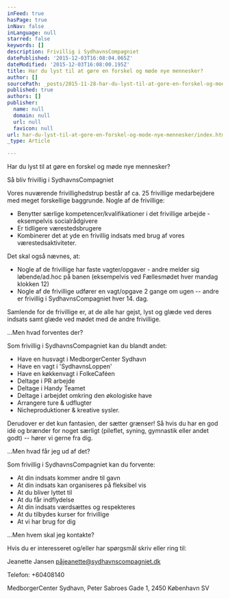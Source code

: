 ```yaml
---
inFeed: true
hasPage: true
inNav: false
inLanguage: null
starred: false
keywords: []
description: Frivillig i SydhavnsCompagniet
datePublished: '2015-12-03T16:08:04.065Z'
dateModified: '2015-12-03T16:08:00.195Z'
title: Har du lyst til at gøre en forskel og møde nye mennesker?
author: []
sourcePath: _posts/2015-11-28-har-du-lyst-til-at-gore-en-forskel-og-mode-nye-mennesker.md
published: true
authors: []
publisher:
  name: null
  domain: null
  url: null
  favicon: null
url: har-du-lyst-til-at-gore-en-forskel-og-mode-nye-mennesker/index.html
_type: Article

---
```

Har du lyst til at gøre en forskel og møde nye mennesker?

Så bliv frivillig i SydhavnsCompagniet

Vores nuværende frivillighedstrup består af ca. 25 frivillige medarbejdere med meget forskellige baggrunde. Nogle af de frivillige:

* Benytter særlige kompetencer/kvalifikationer i det frivillige arbejde - eksempelvis socialrådgivere
* Er tidligere værestedsbrugere
* Kombinerer det at yde en frivillig indsats med brug af vores værestedsaktiviteter.

Det skal også nævnes, at:

* Nogle af de frivillige har faste vagter/opgaver - andre melder sig løbende/ad.hoc på banen (eksempelvis ved Fællesmødet hver mandag klokken 12)
* Nogle af de frivillige udfører en vagt/opgave 2 gange om ugen -- andre er frivillig i SydhavnsCompagniet hver 14\. dag.

Samlende for de frivillige er, at de alle har gejst, lyst og glæde ved deres indsats samt glæde ved mødet med de andre frivillige.

...Men hvad forventes der?

Som frivillig i SydhavnsCompagniet kan du blandt andet:

* Have en husvagt i MedborgerCenter Sydhavn
* Have en vagt i 'SydhavnsLoppen'
* Have en køkkenvagt i FolkeCaféen
* Deltage i PR arbejde
* Deltage i Handy Teamet
* Deltage i arbejdet omkring den økologiske have
* Arrangere ture & udflugter
* Nicheproduktioner & kreative sysler.

Derudover er det kun fantasien, der sætter grænser! Så hvis du har en god idé og brænder for noget særligt (pileflet, syning, gymnastik eller andet godt) -- hører vi gerne fra dig.

...Men hvad får jeg ud af det?

Som frivillig i SydhavnsCompagniet kan du forvente:

* At din indsats kommer andre til gavn
* At din indsats kan organiseres på fleksibel vis 
* At du bliver lyttet til
* At du får indflydelse
* At din indsats værdsættes og respekteres
* At du tilbydes kurser for frivillige
* At vi har brug for dig

...Men hvem skal jeg kontakte?

Hvis du er interesseret og/eller har spørgsmål skriv eller ring til:

Jeanette Jansen påjeanette@sydhavnscompagniet.dk

Telefon: +60408140

MedborgerCenter Sydhavn, Peter Sabroes Gade 1, 2450 København SV